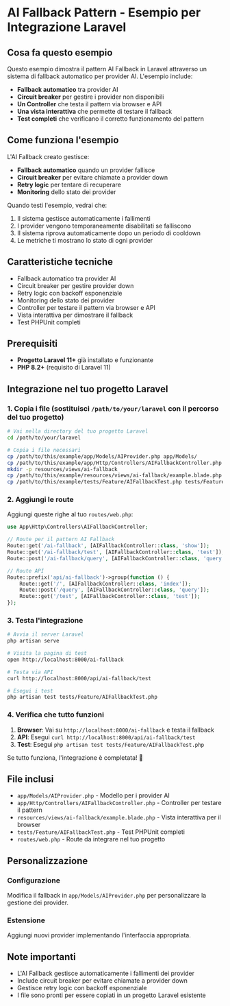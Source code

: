 # AI Fallback Pattern - Esempio per Integrazione Laravel

## Cosa fa questo esempio
Questo esempio dimostra il pattern AI Fallback in Laravel attraverso un sistema di fallback automatico per provider AI. L'esempio include:

- **Fallback automatico** tra provider AI
- **Circuit breaker** per gestire i provider non disponibili
- **Un Controller** che testa il pattern via browser e API
- **Una vista interattiva** che permette di testare il fallback
- **Test completi** che verificano il corretto funzionamento del pattern

## Come funziona l'esempio
L'AI Fallback creato gestisce:
- **Fallback automatico** quando un provider fallisce
- **Circuit breaker** per evitare chiamate a provider down
- **Retry logic** per tentare di recuperare
- **Monitoring** dello stato dei provider

Quando testi l'esempio, vedrai che:
1. Il sistema gestisce automaticamente i fallimenti
2. I provider vengono temporaneamente disabilitati se falliscono
3. Il sistema riprova automaticamente dopo un periodo di cooldown
4. Le metriche ti mostrano lo stato di ogni provider

## Caratteristiche tecniche
- Fallback automatico tra provider AI
- Circuit breaker per gestire provider down
- Retry logic con backoff esponenziale
- Monitoring dello stato dei provider
- Controller per testare il pattern via browser e API
- Vista interattiva per dimostrare il fallback
- Test PHPUnit completi

## Prerequisiti
- **Progetto Laravel 11+** già installato e funzionante
- **PHP 8.2+** (requisito di Laravel 11)

## Integrazione nel tuo progetto Laravel

### 1. Copia i file (sostituisci `/path/to/your/laravel` con il percorso del tuo progetto)

```bash
# Vai nella directory del tuo progetto Laravel
cd /path/to/your/laravel

# Copia i file necessari
cp /path/to/this/example/app/Models/AIProvider.php app/Models/
cp /path/to/this/example/app/Http/Controllers/AIFallbackController.php app/Http/Controllers/
mkdir -p resources/views/ai-fallback
cp /path/to/this/example/resources/views/ai-fallback/example.blade.php resources/views/ai-fallback/
cp /path/to/this/example/tests/Feature/AIFallbackTest.php tests/Feature/
```

### 2. Aggiungi le route

Aggiungi queste righe al tuo `routes/web.php`:

```php
use App\Http\Controllers\AIFallbackController;

// Route per il pattern AI Fallback
Route::get('/ai-fallback', [AIFallbackController::class, 'show']);
Route::get('/ai-fallback/test', [AIFallbackController::class, 'test']);
Route::post('/ai-fallback/query', [AIFallbackController::class, 'query']);

// Route API
Route::prefix('api/ai-fallback')->group(function () {
    Route::get('/', [AIFallbackController::class, 'index']);
    Route::post('/query', [AIFallbackController::class, 'query']);
    Route::get('/test', [AIFallbackController::class, 'test']);
});
```

### 3. Testa l'integrazione

```bash
# Avvia il server Laravel
php artisan serve

# Visita la pagina di test
open http://localhost:8000/ai-fallback

# Testa via API
curl http://localhost:8000/api/ai-fallback/test

# Esegui i test
php artisan test tests/Feature/AIFallbackTest.php
```

### 4. Verifica che tutto funzioni

1. **Browser**: Vai su `http://localhost:8000/ai-fallback` e testa il fallback
2. **API**: Esegui `curl http://localhost:8000/api/ai-fallback/test`
3. **Test**: Esegui `php artisan test tests/Feature/AIFallbackTest.php`

Se tutto funziona, l'integrazione è completata! 🎉

## File inclusi

- `app/Models/AIProvider.php` - Modello per i provider AI
- `app/Http/Controllers/AIFallbackController.php` - Controller per testare il pattern
- `resources/views/ai-fallback/example.blade.php` - Vista interattiva per il browser
- `tests/Feature/AIFallbackTest.php` - Test PHPUnit completi
- `routes/web.php` - Route da integrare nel tuo progetto

## Personalizzazione

### Configurazione
Modifica il fallback in `app/Models/AIProvider.php` per personalizzare la gestione dei provider.

### Estensione
Aggiungi nuovi provider implementando l'interfaccia appropriata.

## Note importanti
- L'AI Fallback gestisce automaticamente i fallimenti dei provider
- Include circuit breaker per evitare chiamate a provider down
- Gestisce retry logic con backoff esponenziale
- I file sono pronti per essere copiati in un progetto Laravel esistente
